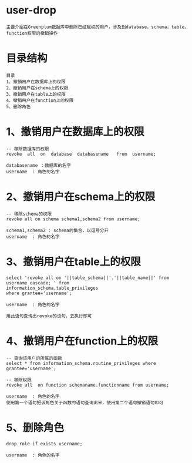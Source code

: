 # user-drop
	主要介绍在Greenplum数据库中删除已经赋权的用户，涉及到database，schema，table，function权限的撤销操作

# 目录结构
	目录
	1、撤销用户在数据库上的权限
	2、撤销用户在schema上的权限
	3、撤销用户在table上的权限
	4、撤销用户在function上的权限
	5、删除角色

# 1、撤销用户在数据库上的权限
	-- 移除数据库的权限
	revoke  all  on  database  databasename   from  username;
	
	databasename ：数据库的名字
	username  : 角色的名字
	
# 2、撤销用户在schema上的权限
	-- 移除schema的权限
	revoke all on schema schema1,schema2 from username;
	
	schema1,schema2 : schema的集合，以逗号分开
	username  : 角色的名字
	
# 3、撤销用户在table上的权限
	select 'revoke all on '||table_schema||'.'||table_name||' from username cascade; ' from 
	information_schema.table_privileges 
	where grantee='username';
	
	username  : 角色的名字
	
	用此语句查询出revoke的语句，去执行即可

# 4、撤销用户在function上的权限
	-- 查询该用户的所属的函数
	select * from information_schema.routine_privileges where grantee='username';
	
	-- 移除权限
	revoke all  on function schemaname.functionname from username;
	
	username  : 角色的名字
	使用第一个语句把该角色关于函数的语句查询出来，使用第二个语句撤销语句即可

# 5、删除角色
	drop role if exists username;
	
	username  : 角色的名字